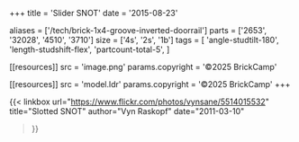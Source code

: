+++
title = 'Slider SNOT'
date  = '2015-08-23'

aliases = ['/tech/brick-1x4-groove-inverted-doorrail']
parts = ['2653', '32028', '4510', '3710']
size  = ['4s', '2s', '1b']
tags  = [
  'angle-studtilt-180',
  'length-studshift-flex',
  'partcount-total-5',
]

[[resources]]
src              = 'image.png'
params.copyright = '©2025 BrickCamp'

[[resources]]
src              = 'model.ldr'
params.copyright = '©2025 BrickCamp'
+++

{{< linkbox
    url="https://www.flickr.com/photos/vynsane/5514015532"
    title="Slotted SNOT"
    author="Vyn Raskopf"
    date="2011-03-10"
>}}
